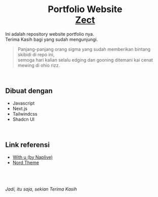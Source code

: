 <h1 align="center">
  Portfolio Website <br/>
  <a href="https://zect.vercel.app/" target="_blank">Zect</a>
</h1>

Ini adalah repository website portfolio nya. <br/>
Terima Kasih bagi yang sudah mengunjungi.

> Panjang-panjang orang sigma yang sudah memberikan bintang skibidi di repo ini, <br/>
> semoga hari kalian selalu edging dan gooning ditemani kai cenat mewing di ohio rizz.

<br/>

## Dibuat dengan
- Javascript
- Next.js
- Tailwindcss
- Shadcn UI

<br/>

## Link referensi
- [With u (by Naplive)](https://youtu.be/BEUTzkwoCWI?si=pzH3A787t0zVRBzp)
- [Nord Theme](https://www.nordtheme.com/)

<br/>
<br/>

<h6>Jadi, itu saja, sekian Terima Kasih</h6>
